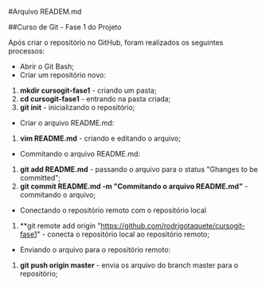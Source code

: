 #Arquivo READEM.md

##Curso de Git - Fase 1 do Projeto

Após criar o repositório no GitHub, foram realizados os seguintes processos:

* Abrir o Git Bash;
* Criar um repositório novo:
1. **mkdir cursogit-fase1** - criando um pasta;
2. **cd cursogit-fase1** - entrando na pasta criada;
3. **git init** - inicializando o repositório;
* Criar o arquivo README.md:
1. **vim README.md** - criando e editando o arquivo;
* Commitando o arquivo README.md:
1. **git add README.md** - passando o arquivo para o status "Ghanges to be committed";
2. **git commit README.md -m "Commitando o arquivo README.md"** - commitando o arquivo;
* Conectando o repositório remoto com o repositório local
1. **git remote add origin "https://github.com/rodrigotaquete/cursogit-fase1" - conecta o repositório local ao repositório remoto;
* Enviando o arquivo para o repositório remoto:
1. **git push origin master** - envia os arquivo do branch master para o repositório; 
